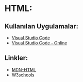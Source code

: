 # HTML:

## Kullanılan Uygulamalar:
- [Visual Studio Code](https://code.visualstudio.com/)
- [Visual Studio Code - Online](https://vscode.dev/)

## Linkler:
- [MDN-HTML](https://developer.mozilla.org/en-US/docs/Learn/Getting_started_with_the_web/HTML_basics)
- [W3schools](https://www.w3schools.com/html/)